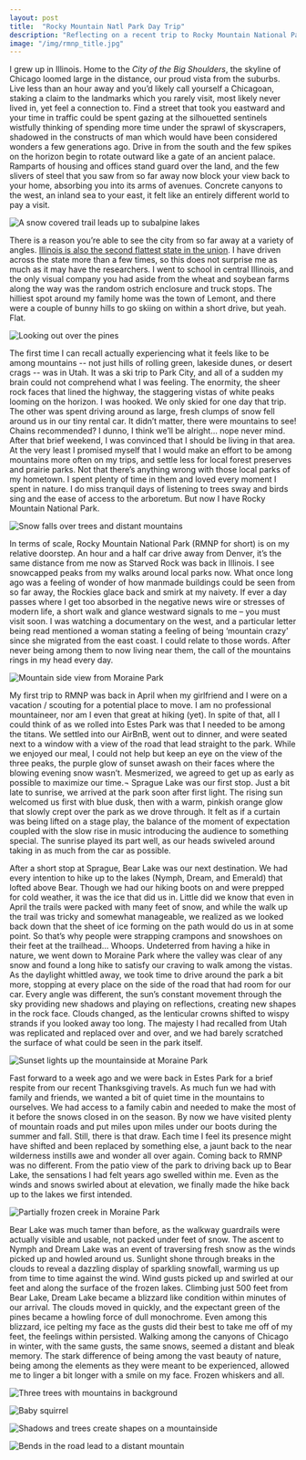 ```yaml
---
layout: post
title:  "Rocky Mountain Natl Park Day Trip"
description: "Reflecting on a recent trip to Rocky Mountain National Park. Thoughts from a lifelong flatlander and his budding love affair with the mountains. Photos from a recent December trip within."
image: "/img/rmnp_title.jpg"
---
```

I grew up in Illinois. Home to the _City of the Big Shoulders_, the skyline of Chicago loomed large in the distance, our proud vista from the suburbs. Live less than an hour away and you’d likely call yourself a Chicagoan, staking a claim to the landmarks which you rarely visit, most likely never lived in, yet feel a connection to. Find a street that took you eastward and your time in traffic could be spent gazing at the silhouetted sentinels wistfully thinking of spending more time under the sprawl of skyscrapers, shadowed in the constructs of man which would have been considered wonders a few generations ago. Drive in from the south and the few spikes on the horizon begin to rotate outward like a gate of an ancient palace. Ramparts of housing and offices stand guard over the land, and the few slivers of steel that you saw from so far away now block your view back to your home, absorbing you into its arms of avenues. Concrete canyons to the west, an inland sea to your east, it felt like an entirely different world to pay a visit.

![A snow covered trail leads up to subalpine lakes](/img/rmnp_122018/rmnp1.jpg)

There is a reason you’re able to see the city from so far away at a variety of angles. [Illinois is also the second flattest state in the union](https://www.chicagotribune.com/news/local/breaking/chi-study-says-illinois-is-second-flattest-state-on-mainland-20140619-story.html). I have driven across the state more than a few times, so this does not surprise me as much as it may have the researchers. I went to school in central Illinois, and the only visual company you had aside from the wheat and soybean farms along the way was the random ostrich enclosure and truck stops. The hilliest spot around my family home was the town of Lemont, and there were a couple of bunny hills to go skiing on within a short drive, but yeah. Flat.

![Looking out over the pines](/img/rmnp_122018/rmnp2.jpg)

The first time I can recall actually experiencing what it feels like to be among mountains -- not just hills of rolling green, lakeside dunes, or desert crags -- was in Utah. It was a ski trip to Park City, and all of a sudden my brain could not comprehend what I was feeling. The enormity, the sheer rock faces that lined the highway, the staggering vistas of white peaks looming on the horizon. I was hooked. We only skied for one day that trip. The other was spent driving around as large, fresh clumps of snow fell around us in our tiny rental car. It didn’t matter, there were mountains to see! Chains recommended? I dunno, I think we’ll be alright… nope never mind. After that brief weekend, I was convinced that I should be living in that area. At the very least I promised myself that I would make an effort to be among mountains more often on my trips, and settle less for local forest preserves and prairie parks. Not that there’s anything wrong with those local parks of my hometown. I spent plenty of time in them and loved every moment I spent in nature. I do miss tranquil days of listening to trees sway and birds sing and the ease of access to the arboretum. But now I have Rocky Mountain National Park.

![Snow falls over trees and distant mountains](/img/rmnp_122018/rmnp3.jpg)

In terms of scale, Rocky Mountain National Park (RMNP for short) is on my relative doorstep. An hour and a half car drive away from Denver, it’s the same distance from me now as Starved Rock was back in Illinois. I see snowcapped peaks from my walks around local parks now. What once long ago was a feeling of wonder of how manmade buildings could be seen from so far away, the Rockies glace back and smirk at my naivety. If ever a day passes where I get too absorbed in the negative news wire or stresses of modern life, a short walk and glance westward signals to me – you must visit soon. I was watching a documentary on the west, and a particular letter being read mentioned a woman stating a feeling of being ‘mountain crazy’ since she migrated from the east coast. I could relate to those words. After never being among them to now living near them, the call of the mountains rings in my head every day.

![Mountain side view from Moraine Park](/img/rmnp_122018/rmnp4.jpg)

My first trip to RMNP was back in April when my girlfriend and I were on a vacation / scouting for a potential place to move. I am no professional mountaineer, nor am I even that great at hiking (yet). In spite of that, all I could think of as we rolled into Estes Park was that I needed to be among the titans. We settled into our AirBnB, went out to dinner, and were seated next to a window with a view of the road that lead straight to the park. While we enjoyed our meal, I could not help but keep an eye on the view of the three peaks, the purple glow of sunset awash on their faces where the blowing evening snow wasn’t. Mesmerized, we agreed to get up as early as possible to maximize our time.¬ Sprague Lake was our first stop. Just a bit late to sunrise, we arrived at the park soon after first light. The rising sun welcomed us first with blue dusk, then with a warm, pinkish orange glow that slowly crept over the park as we drove through. It felt as if a curtain was being lifted on a stage play, the balance of the moment of expectation coupled with the slow rise in music introducing the audience to something special. The sunrise played its part well, as our heads swiveled around taking in as much from the car as possible.

After a short stop at Sprague, Bear Lake was our next destination. We had every intention to hike up to the lakes (Nymph, Dream, and Emerald) that lofted above Bear. Though we had our hiking boots on and were prepped for cold weather, it was the ice that did us in. Little did we know that even in April the trails were packed with many feet of snow, and while the walk up the trail was tricky and somewhat manageable, we realized as we looked back down that the sheet of ice forming on the path would do us in at some point. So that’s why people were strapping crampons and snowshoes on their feet at the trailhead… Whoops. Undeterred from having a hike in nature, we went down to Moraine Park where the valley was clear of any snow and found a long hike to satisfy our craving to walk among the vistas. As the daylight whittled away, we took time to drive around the park a bit more, stopping at every place on the side of the road that had room for our car. Every angle was different, the sun’s constant movement through the sky providing new shadows and playing on reflections, creating new shapes in the rock face. Clouds changed, as the lenticular crowns shifted to wispy strands if you looked away too long. The majesty I had recalled from Utah was replicated and replaced over and over, and we had barely scratched the surface of what could be seen in the park itself.

![Sunset lights up the mountainside at Moraine Park](/img/rmnp_122018/rmnp5.jpg)

Fast forward to a week ago and we were back in Estes Park for a brief respite from our recent Thanksgiving travels. As much fun we had with family and friends, we wanted a bit of quiet time in the mountains to ourselves. We had access to a family cabin and needed to make the most of it before the snows closed in on the season. By now we have visited plenty of mountain roads and put miles upon miles under our boots during the summer and fall. Still, there is that draw. Each time I feel its presence might have shifted and been replaced by something else, a jaunt back to the near wilderness instills awe and wonder all over again. Coming back to RMNP was no different. From the patio view of the park to driving back up to Bear Lake, the sensations I had felt years ago swelled within me. Even as the winds and snows swirled about at elevation, we finally made the hike back up to the lakes we first intended.

![Partially frozen creek in Moraine Park](/img/rmnp_122018/rmnp6.jpg)

Bear Lake was much tamer than before, as the walkway guardrails were actually visible and usable, not packed under feet of snow. The ascent to Nymph and Dream Lake was an event of traversing fresh snow as the winds picked up and howled around us. Sunlight shone through breaks in the clouds to reveal a dazzling display of sparkling snowfall, warming us up from time to time against the wind. Wind gusts picked up and swirled at our feet and along the surface of the frozen lakes. Climbing just 500 feet from Bear Lake, Dream Lake became a blizzard like condition within minutes of our arrival. The clouds moved in quickly, and the expectant green of the pines became a howling force of dull monochrome. Even among this blizzard, ice pelting my face as the gusts did their best to take me off of my feet, the feelings within persisted. Walking among the canyons of Chicago in winter, with the same gusts, the same snows, seemed a distant and bleak memory. The stark difference of being among the vast beauty of nature, being among the elements as they were meant to be experienced, allowed me to linger a bit longer with a smile on my face. Frozen whiskers and all.

![Three trees with mountains in background](/img/rmnp_122018/rmnp7.jpg)

![Baby squirrel](/img/rmnp_122018/rmnp8.jpg)

![Shadows and trees create shapes on a mountainside](/img/rmnp_122018/rmnp9.jpg)

![Bends in the road lead to a distant mountain](/img/rmnp_122018/rmnp10.jpg)
